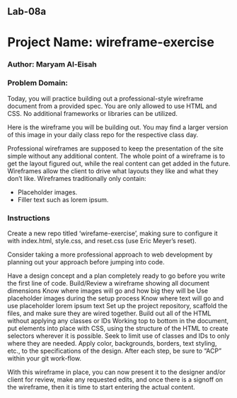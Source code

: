 ## Lab-08a

# Project Name: wireframe-exercise

### Author: Maryam Al-Eisah

### Problem Domain:

Today, you will practice building out a professional-style wireframe document from a provided spec. You are only allowed to use HTML and CSS. No additional frameworks or libraries can be utilized.

Here is the wireframe you will be building out. You may find a larger version of this image in your daily class repo for the respective class day.

Professional wireframes are supposed to keep the presentation of the site simple without any additional content. The whole point of a wireframe is to get the layout figured out, while the real content can get added in the future. Wireframes allow the client to drive what layouts they like and what they don’t like. Wireframes traditionally only contain:

- Placeholder images.
- Filler text such as lorem ipsum.

### Instructions

Create a new repo titled ‘wirefame-exercise’, making sure to configure it with index.html, style.css, and reset.css (use Eric Meyer’s reset).

Consider taking a more professional approach to web development by planning out your approach before jumping into code.

Have a design concept and a plan completely ready to go before you write the first line of code.
Build/Review a wireframe showing all document dimensions
Know where images will go and how big they will be
Use placeholder images during the setup process
Know where text will go and use placeholder lorem ipsum text
Set up the project repository, scaffold the files, and make sure they are wired together.
Build out all of the HTML without applying any classes or IDs
Working top to bottom in the document, put elements into place with CSS, using the structure of the HTML to create selectors wherever it is possible. Seek to limit use of classes and IDs to only where they are needed.
Apply color, backgrounds, borders, text styling, etc., to the specifications of the design.
After each step, be sure to “ACP” within your git work-flow.

With this wireframe in place, you can now present it to the designer and/or client for review, make any requested edits, and once there is a signoff on the wireframe, then it is time to start entering the actual content.
